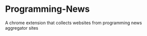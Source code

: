 Programming-News
================

A chrome extension that collects websites from programming news aggregator sites